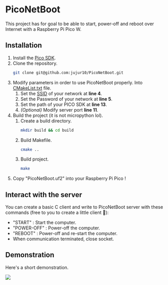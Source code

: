 # PicoNetBoot

This project has for goal to be able to start, power-off and reboot over 
Internet with a Raspberry Pi Pico W.

## Installation

1. Install the [Pico SDK](https://github.com/raspberrypi/pico-sdk).
2. Clone the repository.
    ```bash 
    git clone git@github.com:jujur10/PicoNetBoot.git
    ```
3. Modify parameters in order to use PicoNetBoot properly.
Into [CMakeList.txt](CMakeLists.txt) file.
   1. Set the [SSID](https://fr.wikipedia.org/wiki/Service_set_identifier) 
      of your network at **line 4**.
   2. Set the Password of your network at **line 5**.
   3. Set the path of your PICO SDK at **line 13**.
   4. _(Optional)_ Modify server port **line 11**.
4. Build the project (it is not micropython lol).
   1. Create a build directory.
       ```bash 
       mkdir build && cd build
       ```
   2. Build Makefile.
       ```bash
       cmake ..
       ```
   3. Build project.
       ```bash
       make
       ```
5. Copy "PicoNetBoot.uf2" into your Raspberry Pi Pico !

## Interact with the server

You can create a basic C client and write to PicoNetBoot server with these 
commands (free to you to create a little client 🙂):

- "START" : Start the computer.
- "POWER-OFF" : Power-off the computer.
- "REBOOT" : Power-off and re-start the computer.
- When communication terminated, close socket.

## Demonstration

Here's a short demonstration.

<img src="https://lh3.googleusercontent.com/u/0/drive-viewer/AKGpiha3JVosFB985ZNpJSxaPhBcDAQXIgEQf_b5sc6rcutpgG9iwcs65bGuNJOVgAAKP_sN_ZutB57bZgUDitEYLrYjrGZm_YPCnc4=w3064-h1890" align="center"/>
